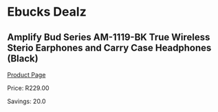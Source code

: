 
# Ebucks Dealz
## Amplify Bud Series AM-1119-BK True Wireless Sterio Earphones and Carry Case Headphones (Black)
[Product Page](https://www.ebucks.com/web/shop/productSelected.do?prodId=966974339&catId=714948688)

Price: R229.00

Savings: 20.0


	